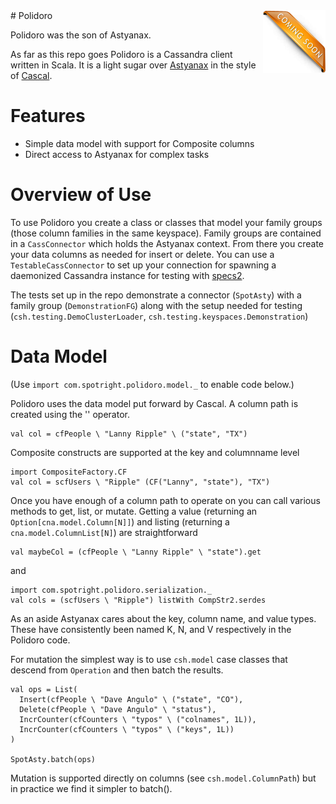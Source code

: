 <img align="right" src="coming_soon.png" alt="Coming Soon!" height="100" width="100"/>
# Polidoro

Polidoro was the son of Astyanax.

As far as this repo goes Polidoro is a Cassandra client written in
Scala.  It is a light sugar over [Astyanax](https://github.com/Netflix/astyanax)
in the style of [Cascal](https://github.com/shorrockin/cascal).

# Features

* Simple data model with support for Composite columns
* Direct access to Astyanax for complex tasks

# Overview of Use

To use Polidoro you create a class or classes that model your family
groups (those column families in the same keyspace).  Family groups
are contained in a `CassConnector` which holds the Astyanax context.
From there you create your data columns as needed for insert or
delete.  You can use a `TestableCassConnector` to set up your connection
for spawning a daemonized Cassandra instance for testing with
[specs2](http://etorreborre.github.com/specs2/).

The tests set up in the repo demonstrate a connector (`SpotAsty`)
with a family group (`DemonstrationFG`) along with the setup needed
for testing (`csh.testing.DemoClusterLoader`, `csh.testing.keyspaces.Demonstration`)

# Data Model

(Use `import com.spotright.polidoro.model._` to enable code below.)

Polidoro uses the data model put forward by Cascal.  A column path is
created using the '\' operator.

    val col = cfPeople \ "Lanny Ripple" \ ("state", "TX")

Composite constructs are supported at the key and columnname level

    import CompositeFactory.CF
    val col = scfUsers \ "Ripple" (CF("Lanny", "state"), "TX")

Once you have enough of a column path to operate on you can call
various methods to get, list, or mutate.  Getting a value (returning
an `Option[cna.model.Column[N]]`) and listing (returning a
`cna.model.ColumnList[N]`) are straightforward

    val maybeCol = (cfPeople \ "Lanny Ripple" \ "state").get

and

    import com.spotright.polidoro.serialization._
    val cols = (scfUsers \ "Ripple") listWith CompStr2.serdes

As an aside Astyanax cares about the key, column name, and value types.
These have consistently been named K, N, and V respectively in the
Polidoro code.

For mutation the simplest way is to use `csh.model` case classes that
descend from `Operation` and then batch the results.

    val ops = List(
      Insert(cfPeople \ "Dave Angulo" \ ("state", "CO"),
      Delete(cfPeople \ "Dave Angulo" \ "status"),
      IncrCounter(cfCounters \ "typos" \ ("colnames", 1L)),
      IncrCounter(cfCounters \ "typos" \ ("keys", 1L))
    )

    SpotAsty.batch(ops)

Mutation is supported directly on columns (see `csh.model.ColumnPath`)
but in practice we find it simpler to batch().
